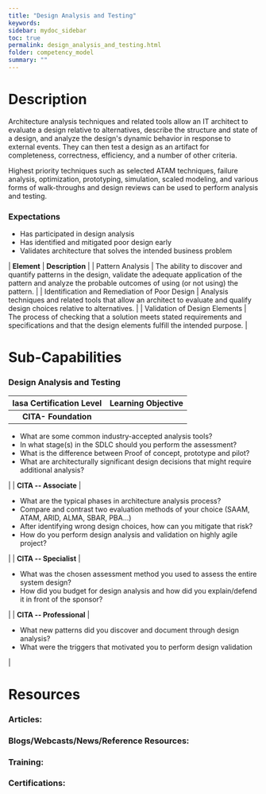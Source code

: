```yaml
---
title: "Design Analysis and Testing"
keywords: 
sidebar: mydoc_sidebar
toc: true
permalink: design_analysis_and_testing.html
folder: competency_model
summary: ""
---
```

Description
===========

Architecture analysis techniques and related tools allow an IT architect to evaluate a design relative to alternatives, describe the structure and state of a design, and analyze the design's dynamic behavior in response to external events. They can then test a design as an artifact for completeness, correctness, efficiency, and a number of other criteria.

Highest priority techniques such as selected ATAM techniques, failure analysis, optimization, prototyping, simulation, scaled modeling, and various forms of walk-throughs and design reviews can be used to perform analysis and testing.

### **Expectations**

-   Has participated in design analysis
-   Has identified and mitigated poor design early
-   Validates architecture that solves the intended business problem

| **Element** | **Description** |
| Pattern Analysis | The ability to discover and quantify patterns in the design, validate the adequate application of the pattern and analyze the probable outcomes of using (or not using) the pattern. |
| Identification and Remediation of Poor Design | Analysis techniques and related tools that allow an architect to evaluate and qualify design choices relative to alternatives. |
| Validation of Design Elements | The process of checking that a solution meets stated requirements and specifications and that the design elements fulfill the intended purpose. |

Sub-Capabilities
================

### **Design Analysis and Testing**

| **Iasa Certification Level** | **Learning Objective** |
| :-: | :-: |
| **CITA- Foundation** |

-   What are some common industry-accepted analysis tools?
-   In what stage(s) in the SDLC should you perform the assessment?
-   What is the difference between Proof of concept, prototype and pilot?
-   What are architecturally significant design decisions that might require additional analysis?

 |
| **CITA -- Associate** |

-   What are the typical phases in architecture analysis process?
-   Compare and contrast two evaluation methods of your choice (SAAM, ATAM, ARID, ALMA, SBAR, PBA...)
-   After identifying wrong design choices, how can you mitigate that risk?
-   How do you perform design analysis and validation on highly agile project?

 |
| **CITA -- Specialist** |

-   What was the chosen assessment method you used to assess the entire system design?
-   How did you budget for design analysis and how did you explain/defend it in front of the sponsor?

 |
| **CITA -- Professional** |

-   What new patterns did you discover and document through design analysis?
-   What were the triggers that motivated you to perform design validation

 |

Resources
=========

### **Articles:**

### **Blogs/Webcasts/News/Reference Resources:**

### **Training:**

### **Certifications:**


